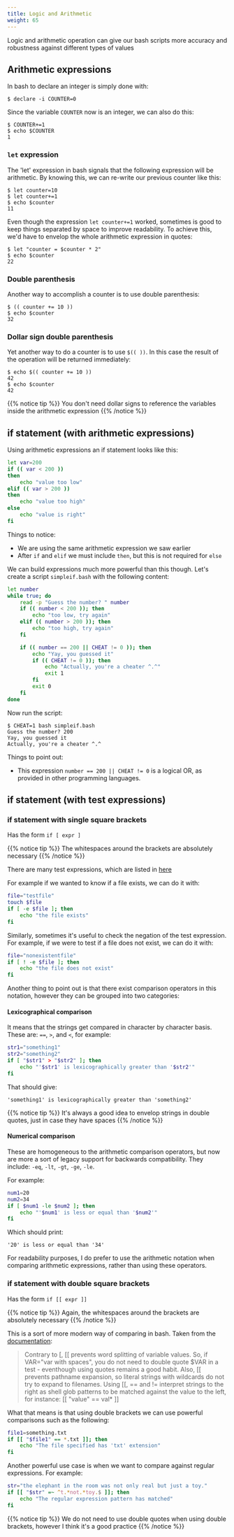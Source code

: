 ```yaml
---
title: Logic and Arithmetic
weight: 65
---
```


Logic and arithmetic operation can give our bash scripts more accuracy and robustness against different types of values

## Arithmetic expressions

In bash to declare an integer is simply done with:

```shell
$ declare -i COUNTER=0
```

Since the variable `COUNTER` now is an integer, we can also do this:

```shell
$ COUNTER+=1
$ echo $COUNTER
1
```

### `let` expression

The 'let' expression in bash signals that the following expression will be arithmetic. By knowing this, we can re-write our previous counter like this:

```shell
$ let counter=10
$ let counter+=1
$ echo $counter
11
```

Even though the expression `let counter+=1` worked, sometimes is good to keep things separated by space to improve readability. To achieve this, we'd have to envelop the whole arithmetic expression in quotes:

```shell
$ let "counter = $counter * 2"
$ echo $counter
22
```

### Double parenthesis

Another way to accomplish a counter is to use double parenthesis:

```shell
$ (( counter += 10 ))
$ echo $counter
32
```

### Dollar sign double parenthesis

Yet another way to do a counter is to use `$(( ))`. In this case the result of the operation will be returned immediately:

```shell
$ echo $(( counter += 10 ))
42
$ echo $counter
42
```

{{% notice tip %}}
You don't need dollar signs to reference the variables inside the arithmetic expression
{{% /notice %}}

## if statement (with arithmetic expressions)

Using arithmetic expressions an if statement looks like this:

```bash
let var=200
if (( var < 200 ))
then
    echo "value too low"
elif (( var > 200 ))
then
    echo "value too high"
else
    echo "value is right"
fi
```

Things to notice:

- We are using the same arithmetic expression we saw earlier
- After `if` and `elif` we must include `then`, but this is not required for `else`

We can build expressions much more powerful than this though. Let's create a script `simpleif.bash` with the following content:

```bash
let number
while true; do
    read -p "Guess the number? " number
    if (( number < 200 )); then
        echo "too low, try again"
    elif (( number > 200 )); then
        echo "too high, try again"
    fi

    if (( number == 200 || CHEAT != 0 )); then
        echo "Yay, you guessed it"
        if (( CHEAT != 0 )); then
            echo "Actually, you're a cheater ^.^"
            exit 1
        fi
        exit 0
    fi
done
```

Now run the script:

```shell
$ CHEAT=1 bash simpleif.bash
Guess the number? 200
Yay, you guessed it
Actually, you're a cheater ^.^
```

Things to point out:

- This expression `number == 200 || CHEAT != 0` is a logical OR, as provided in other programming languages.

## if statement (with test expressions)

### if statement with single square brackets

Has the form `if [ expr ]`

{{% notice tip %}}
The whitespaces around the brackets are absolutely necessary
{{% /notice %}}

There are many test expressions, which are listed in <a target="_blank" href="http://tldp.org/LDP/Bash-Beginners-Guide/html/sect_07_01.html">here</a>

For example if we wanted to know if a file exists, we can do it with:

```bash
file="testfile"
touch $file
if [ -e $file ]; then
    echo "the file exists"
fi
```

Similarly, sometimes it's useful to check the negation of the test expression. For example, if we were to test if a file does not exist, we can do it with:

```bash
file="nonexistentfile"
if [ ! -e $file ]; then
    echo "the file does not exist"
fi
```

Another thing to point out is that there exist comparison operators in this notation, however they can be grouped into two categories:

#### Lexicographical comparison

It means that the strings get compared in character by character basis. These are: `==`, `>`, and `<`, for example:

```bash
str1="something1"
str2="something2"
if [ "$str1" > "$str2" ]; then
    echo "'$str1' is lexicographically greater than '$str2'"
fi
```

That should give:

```shell
'something1' is lexicographically greater than 'something2'
```

{{% notice tip %}}
It's always a good idea to envelop strings in double quotes, just in case they have spaces
{{% /notice %}}

#### Numerical comparison

These are homogeneous to the arithmetic comparison operators, but now are more a sort of legacy support for backwards compatibility. They include: `-eq`, `-lt`, `-gt`, `-ge`, `-le`.

For example:

```bash
num1=20
num2=34
if [ $num1 -le $num2 ]; then
    echo "'$num1' is less or equal than '$num2'"
fi
```

Which should print:

```shell
'20' is less or equal than '34'
```

For readability purposes, I do prefer to use the arithmetic notation when comparing arithmetic expressions, rather than using these operators.

### if statement with double square brackets

Has the form `if [[ expr ]]`

{{% notice tip %}}
Again, the whitespaces around the brackets are absolutely necessary
{{% /notice %}}

This is a sort of more modern way of comparing in bash. Taken from the <a target="_blank" href="http://tldp.org/LDP/Bash-Beginners-Guide/html/sect_07_02.html">documentation</a>:

> Contrary to [, [[ prevents word splitting of variable values. So, if VAR="var with spaces", you do not need to double quote \$VAR in a test - eventhough using quotes remains a good habit. Also, [[ prevents pathname expansion, so literal strings with wildcards do not try to expand to filenames. Using [[, == and != interpret strings to the right as shell glob patterns to be matched against the value to the left, for instance: [[ "value" == val* ]]

What that means is that using double brackets we can use powerful comparisons such as the following:

```bash
file1=something.txt
if [[ "$file1" == *.txt ]]; then
    echo "The file specified has 'txt' extension"
fi
```

Another powerful use case is when we want to compare against regular expressions. For example:

```bash
str="the elephant in the room was not only real but just a toy."
if [[ "$str" =~ ^t.*not.*toy.$ ]]; then
    echo "The regular expression pattern has matched"
fi
```

{{% notice tip %}}
We do not need to use double quotes when using double brackets, however I think it's a good practice
{{% /notice %}}
